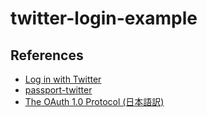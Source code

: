 # twitter-login-example

## References
- [Log in with Twitter](https://developer.twitter.com/en/docs/authentication/guides/log-in-with-twitter)
- [passport-twitter](http://www.passportjs.org/packages/passport-twitter/)
- [The OAuth 1.0 Protocol (日本語訳)](https://openid-foundation-japan.github.io/rfc5849.ja.html)